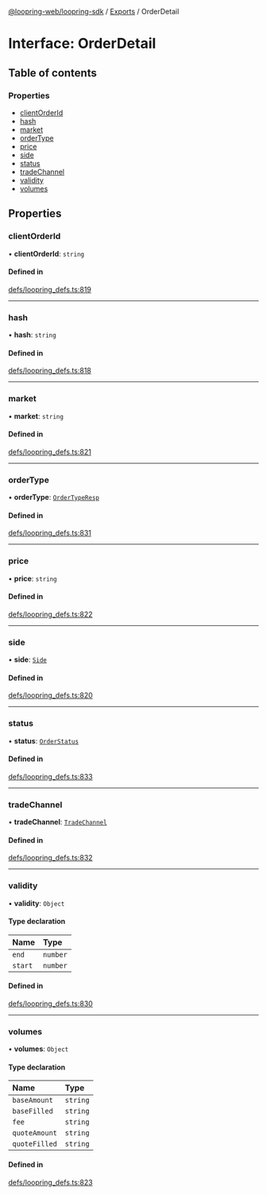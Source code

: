 [@loopring-web/loopring-sdk](../README.md) / [Exports](../modules.md) / OrderDetail

# Interface: OrderDetail

## Table of contents

### Properties

- [clientOrderId](OrderDetail.md#clientorderid)
- [hash](OrderDetail.md#hash)
- [market](OrderDetail.md#market)
- [orderType](OrderDetail.md#ordertype)
- [price](OrderDetail.md#price)
- [side](OrderDetail.md#side)
- [status](OrderDetail.md#status)
- [tradeChannel](OrderDetail.md#tradechannel)
- [validity](OrderDetail.md#validity)
- [volumes](OrderDetail.md#volumes)

## Properties

### clientOrderId

• **clientOrderId**: `string`

#### Defined in

[defs/loopring_defs.ts:819](https://github.com/Loopring/loopring_sdk/blob/edf273a/src/defs/loopring_defs.ts#L819)

___

### hash

• **hash**: `string`

#### Defined in

[defs/loopring_defs.ts:818](https://github.com/Loopring/loopring_sdk/blob/edf273a/src/defs/loopring_defs.ts#L818)

___

### market

• **market**: `string`

#### Defined in

[defs/loopring_defs.ts:821](https://github.com/Loopring/loopring_sdk/blob/edf273a/src/defs/loopring_defs.ts#L821)

___

### orderType

• **orderType**: [`OrderTypeResp`](../enums/OrderTypeResp.md)

#### Defined in

[defs/loopring_defs.ts:831](https://github.com/Loopring/loopring_sdk/blob/edf273a/src/defs/loopring_defs.ts#L831)

___

### price

• **price**: `string`

#### Defined in

[defs/loopring_defs.ts:822](https://github.com/Loopring/loopring_sdk/blob/edf273a/src/defs/loopring_defs.ts#L822)

___

### side

• **side**: [`Side`](../enums/Side.md)

#### Defined in

[defs/loopring_defs.ts:820](https://github.com/Loopring/loopring_sdk/blob/edf273a/src/defs/loopring_defs.ts#L820)

___

### status

• **status**: [`OrderStatus`](../enums/OrderStatus.md)

#### Defined in

[defs/loopring_defs.ts:833](https://github.com/Loopring/loopring_sdk/blob/edf273a/src/defs/loopring_defs.ts#L833)

___

### tradeChannel

• **tradeChannel**: [`TradeChannel`](../enums/TradeChannel.md)

#### Defined in

[defs/loopring_defs.ts:832](https://github.com/Loopring/loopring_sdk/blob/edf273a/src/defs/loopring_defs.ts#L832)

___

### validity

• **validity**: `Object`

#### Type declaration

| Name | Type |
| :------ | :------ |
| `end` | `number` |
| `start` | `number` |

#### Defined in

[defs/loopring_defs.ts:830](https://github.com/Loopring/loopring_sdk/blob/edf273a/src/defs/loopring_defs.ts#L830)

___

### volumes

• **volumes**: `Object`

#### Type declaration

| Name | Type |
| :------ | :------ |
| `baseAmount` | `string` |
| `baseFilled` | `string` |
| `fee` | `string` |
| `quoteAmount` | `string` |
| `quoteFilled` | `string` |

#### Defined in

[defs/loopring_defs.ts:823](https://github.com/Loopring/loopring_sdk/blob/edf273a/src/defs/loopring_defs.ts#L823)
